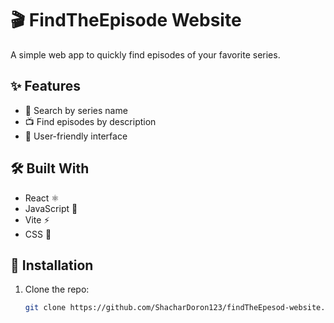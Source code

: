# 🎬 FindTheEpisode Website

A simple web app to quickly find episodes of your favorite series.

## ✨ Features
- 🔎 Search by series name
- 📺 Find episodes by description
- 🎨 User-friendly interface

## 🛠 Built With
* React ⚛️
* JavaScript 📜
* Vite ⚡
* CSS 🎨
  
## 🚀 Installation
1. Clone the repo:
   ```bash
   git clone https://github.com/ShacharDoron123/findTheEpesod-website.git
